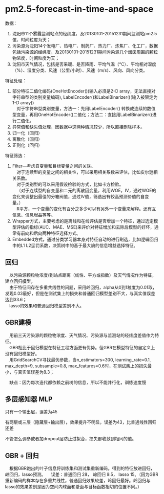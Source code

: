 # pm2.5-forecast-in-time-and-space

数据：
1. 沈阳市11个雾霾监测站点的经纬度，及20130101-20151231期间监测站pm2.5值，时间粒度为天；
2. 污染源为沈阳14个发电厂、热电厂、制药厂、热力厂、炼焦厂、化工厂，数据包括污染源的经纬度，及20130101-20151231期间污染源几个烟囱周围的颗粒物浓度，时间粒度为天；
3. 沈阳市天气情况，包括是否采暖、是否降雨、平均气温（°C）、平均相对湿度（%）、湿度分类、风速（公里/小时）、风速（m/s）、风向、风向分类。

特征处理：
1. 部分特征二值化编码(OneHotEncoder()(输入必须是2-D array，无法直接对字符串型的类别变量编码), LabelEncoder()和LabelBinarizer()(输入被限定为 1-D array))  
&emsp;对于字符串型类别变量，方法一：先用LabelEncoder() 转换成连续的数值型变量，再用OneHotEncoder()二值化；方法二：直接用LabelBinarizer()进行二值化。
2. 异常值和缺失值处理，因数据中这两种情况较少，所以直接删除样本。
3. 归一化（回归）
4. 离散化（回归）
5. 正则化（回归）

特征筛选：
1. Filter—考虑自变量和目标变量之间的关联。  
&emsp;对于连续型的变量之间的相关性，可以采用相关系数来评估，比如皮尔逊相关系数。  
&emsp;对于类别型的可以采用假设检验的方式，比如卡方检验。  
&emsp;（对于连续型的自变量和二元的离散因变量，利用WOE，IV，通过WOE的变化来调整出最佳的分箱阀值，通过IV值，筛选出有较高预测价值的自变量。）  
&emsp;R平方，一个变量的变化有百分之多少可以有另外一个变量来解释。还有互信息、信息增益等等。
2. Wrapper方式，主要考虑的是离线和在线评估是否增加一个特征，通过选定模型评估的指标(AUC、MAE、MSE)来评价对特征增加和去除后模型的好坏，通常有前向和后向两种特征选择方式。
3. Embedded方式，通过分类学习器本身对特征自动的进行刷选，比如逻辑回归中的L1 L2惩罚系数，决策树中的基于最大熵的信息增益选择特征。

## 回归
&emsp;以污染源颗粒物浓度/到站点距离（线性、平方或指数）及天气情况作为特征，建立回归模型。  
&emsp;由于特征间存在多重共线性的问题，采用岭回归，alpha从0到1粒度为0.01取，发现0.03最好，但是在测试集上的损失和普通回归模型差别不大，与真实值误差达到33.6；  
&emsp;lasso的效果和普通回归模型差别不大。

## GBR建模
&emsp;用前三天污染源的颗粒物浓度、天气情况、污染源与监测站的经纬度差值作为特征。  
&emsp;GBR相比于回归模型在特征工程方面更有优势。但GBR在模型特征的自定义上没有回归模型好。  
&emsp;用GridSearchCV寻找最优参数，当n_estimators=300, learning_rate=0.1, max_depth=9, subsample=0.8, max_features=0.6时，在测试集上的损失最小，与真实值误差为8.3；

&emsp;缺点：因为每次迭代都依赖之前树的信息，所以不能并行化，训练速度慢

## 多层感知器 MLP
只有一个输出层，误差为45

有两层或三层（隐藏层+输出层），效果提升不明显，误差为43，比普通线性回归还差

不管怎么调参或者加dropout层防止过拟合，损失都收敛到相同的值。

## GBR + 回归
&emsp;根据GBR跑出的叶子信息将训练集和测试集重新编码，得到的特征放进回归，岭回归，lasso预测。
&emsp;误差：普通回归 28， 岭回归 9.5， lasso 15。（因为GBR重新编码的样本存在多重共线性，普通回归效果较差，岭回归最好。岭回归与lasso的效果差别是因为空间内球面和菱面与目标函数相切的位置不同。）
